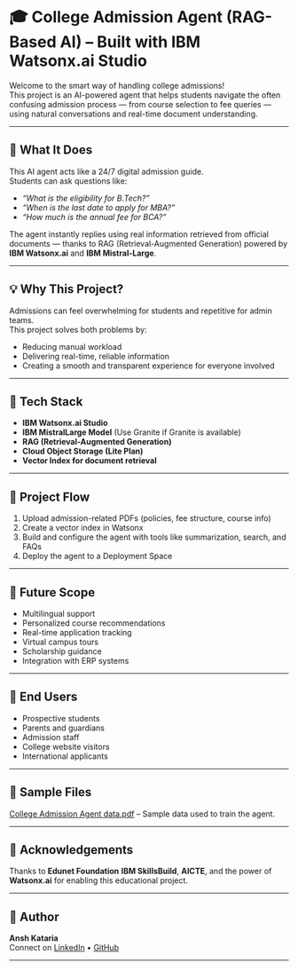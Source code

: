 # 🎓 College Admission Agent (RAG-Based AI) – Built with IBM Watsonx.ai Studio

Welcome to the smart way of handling college admissions!  
This project is an AI-powered agent that helps students navigate the often confusing admission process — from course selection to fee queries — using natural conversations and real-time document understanding.

---

## 🚀 What It Does

This AI agent acts like a 24/7 digital admission guide.  
Students can ask questions like:
- *“What is the eligibility for B.Tech?”*
- *“When is the last date to apply for MBA?”*
- *“How much is the annual fee for BCA?”*

The agent instantly replies using real information retrieved from official documents — thanks to RAG (Retrieval-Augmented Generation) powered by **IBM Watsonx.ai** and **IBM Mistral-Large**.

---

## 💡 Why This Project?

Admissions can feel overwhelming for students and repetitive for admin teams.  
This project solves both problems by:
- Reducing manual workload
- Delivering real-time, reliable information
- Creating a smooth and transparent experience for everyone involved

---

## 🔧 Tech Stack

- **IBM Watsonx.ai Studio**
- **IBM MistralLarge Model** (Use Granite if Granite is available)
- **RAG (Retrieval-Augmented Generation)**
- **Cloud Object Storage (Lite Plan)**
- **Vector Index for document retrieval**

---

## 📁 Project Flow

1. Upload admission-related PDFs (policies, fee structure, course info)
2. Create a vector index in Watsonx
3. Build and configure the agent with tools like summarization, search, and FAQs
4. Deploy the agent to a Deployment Space

---

## 🔮 Future Scope

- Multilingual support  
- Personalized course recommendations  
- Real-time application tracking  
- Virtual campus tours  
- Scholarship guidance  
- Integration with ERP systems  

---

## 👥 End Users

- Prospective students  
- Parents and guardians  
- Admission staff  
- College website visitors  
- International applicants  


---

## 📎 Sample Files

[College Admission Agent data.pdf](https://github.com/user-attachments/files/21567800/College.Admission.Agent.data.pdf)  – Sample data used to train the agent.

---

## 🤝 Acknowledgements

Thanks to **Edunet Foundation** **IBM SkillsBuild**, **AICTE**, and the power of **Watsonx.ai** for enabling this educational project.

---

## 🧠 Author

**Ansh Kataria**  
Connect on [LinkedIn]([https://www.linkedin.com/in/anshkataria8675/]) • [GitHub](https://github.com/itzansh019/)

---

